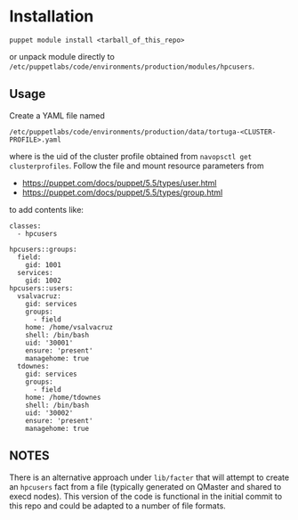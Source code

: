 # Installation

```
puppet module install <tarball_of_this_repo>
```

or unpack module directly to
`/etc/puppetlabs/code/environments/production/modules/hpcusers`.

## Usage

Create a YAML file named

```
/etc/puppetlabs/code/environments/production/data/tortuga-<CLUSTER-PROFILE>.yaml
```

where <CLUSTER-PROFILE> is the uid of the cluster profile obtained from
`navopsctl get clusterprofiles`. Follow the file and mount resource parameters
from

* https://puppet.com/docs/puppet/5.5/types/user.html
* https://puppet.com/docs/puppet/5.5/types/group.html

to add contents like:

```
classes:
  - hpcusers

hpcusers::groups:
  field:
    gid: 1001
  services:
    gid: 1002
hpcusers::users:
  vsalvacruz:
    gid: services
    groups:
      - field
    home: /home/vsalvacruz
    shell: /bin/bash
    uid: '30001'
    ensure: 'present'
    managehome: true
  tdownes:
    gid: services
    groups:
      - field
    home: /home/tdownes
    shell: /bin/bash
    uid: '30002'
    ensure: 'present'
    managehome: true
```

## NOTES

There is an alternative approach under `lib/facter` that will attempt
to create an `hpcusers` fact from a file (typically generated on QMaster
and shared to execd nodes). This version of the code is functional in
the initial commit to this repo and could be adapted to a number of
file formats.
